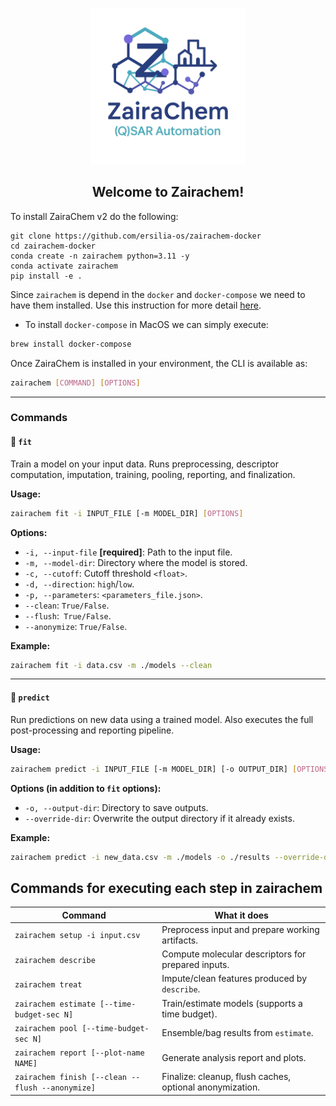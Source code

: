 <div id="top"></div>
<p align="center">
  <img src="/asset/zairachem_logo.png" height="250" alt="Zairachem logo">
</p>
<h2 align="center"> Welcome to Zairachem!</h2>
To install ZairaChem v2 do the following:

``` 
git clone https://github.com/ersilia-os/zairachem-docker
cd zairachem-docker
conda create -n zairachem python=3.11 -y
conda activate zairachem
pip install -e .
```
Since `zairachem` is depend in the `docker` and `docker-compose` we need to have them installed. Use this instruction for more detail [here](https://docs.docker.com/engine/install/ubuntu/). 
- To install `docker-compose` in MacOS we can simply execute:
```bash
brew install docker-compose
```
Once ZairaChem is installed in your environment, the CLI is available as:

```bash
zairachem [COMMAND] [OPTIONS]
```

---

### Commands

#### 🔹 `fit`

Train a model on your input data.
Runs preprocessing, descriptor computation, imputation, training, pooling, reporting, and finalization.

**Usage:**

```bash
zairachem fit -i INPUT_FILE [-m MODEL_DIR] [OPTIONS]
```

**Options:**

* `-i, --input-file` **\[required]**: Path to the input file.
* `-m, --model-dir`: Directory where the model is stored.
* `-c, --cutoff`: Cutoff threshold  `<float>`.
* `-d, --direction`: `high`/`low`.
* `-p, --parameters`: `<parameters_file.json>`.
* `--clean`: `True/False`.
* `--flush`:` True/False`.
* `--anonymize`: `True/False`.

**Example:**

```bash
zairachem fit -i data.csv -m ./models --clean
```

---

#### 🔹 `predict`

Run predictions on new data using a trained model.
Also executes the full post-processing and reporting pipeline.

**Usage:**

```bash
zairachem predict -i INPUT_FILE [-m MODEL_DIR] [-o OUTPUT_DIR] [OPTIONS]
```

**Options (in addition to `fit` options):**

* `-o, --output-dir`: Directory to save outputs.
* `--override-dir`: Overwrite the output directory if it already exists.

**Example:**

```bash
zairachem predict -i new_data.csv -m ./models -o ./results --override-dir
```

## Commands for executing each step in zairachem

| Command                                                     | What it does                                             |
| ----------------------------------------------------------- | -------------------------------------------------------- |
| `zairachem setup -i input.csv`                              | Preprocess input and prepare working artifacts.          |
| `zairachem describe`                                        | Compute molecular descriptors for prepared inputs.       |
| `zairachem treat`                                           | Impute/clean features produced by `describe`.            |
| `zairachem estimate [--time-budget-sec N]`                  | Train/estimate models (supports a time budget).          |
| `zairachem pool [--time-budget-sec N]`                      | Ensemble/bag results from `estimate`.                    |
| `zairachem report [--plot-name NAME]`                       | Generate analysis report and plots.                      |
| `zairachem finish [--clean --flush --anonymize]`            | Finalize: cleanup, flush caches, optional anonymization. |
